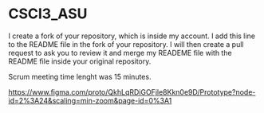 # CSCI3_ASU

I create a fork of your repository, which is inside my account. I add this line to the README file in the fork of your repository. I will then create a pull request to ask you to review it and merge my READEME file with the README file inside your original repository. 

Scrum meeting time lenght was 15 minutes. 

https://www.figma.com/proto/QkhLqRDiGOFjle8Kkn0e9D/Prototype?node-id=2%3A24&scaling=min-zoom&page-id=0%3A1
